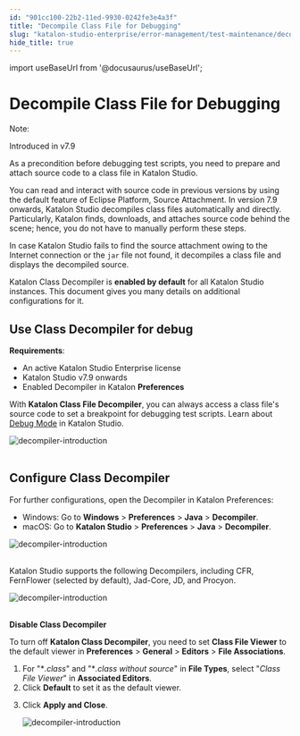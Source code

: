 ```yaml
---
id: "901cc100-22b2-11ed-9930-0242fe3e4a3f"
title: "Decompile Class File for Debugging"
slug: "katalon-studio-enterprise/error-management/test-maintenance/decompile-class-file-for-debugging"
hide_title: true
---
```

import useBaseUrl from '@docusaurus/useBaseUrl';

    

# <a id="id" class="anchor_top_offset"/><a id="ariaid-title1" class="anchor_top_offset"/>Decompile Class File for Debugging

    
      
<div xmlns="http://www.w3.org/1999/xhtml" className="note note note_note"><span className="note__title">Note:</span> 
  <p className="p">Introduced in v7.9</p>
</div>
      
<p xmlns="http://www.w3.org/1999/xhtml" className="p">As a precondition before debugging test scripts, you need to   prepare and attach source code to a class file in Katalon   Studio.</p> 
      
<p xmlns="http://www.w3.org/1999/xhtml" className="p">You can read and interact with source code in previous versions   by using the default feature of Eclipse Platform, Source   Attachment. In version 7.9 onwards, Katalon Studio decompiles class   files automatically and directly. Particularly, Katalon finds,   downloads, and attaches source code behind the scene; hence, you do   not have to manually perform these steps.</p> 
      
<p xmlns="http://www.w3.org/1999/xhtml" className="p">In case Katalon Studio fails to find the source attachment owing   to the Internet connection or the <code className="ph codeph">jar</code> file not found,   it decompiles a class file and displays the decompiled source.</p> 
      
<p xmlns="http://www.w3.org/1999/xhtml" className="p">Katalon Class Decompiler is <strong className="ph b">enabled by default</strong>   for all Katalon Studio instances. This document gives you many   details on additional configurations for it.</p> 
    
  
    

## <a id="id_1" class="anchor_top_offset"/>Use Class Decompiler for debug

    
      
<p xmlns="http://www.w3.org/1999/xhtml" className="p">   <strong className="ph b">Requirements</strong>:</p> 
      
<ul xmlns="http://www.w3.org/1999/xhtml" className="ul">   <li className="li">An active Katalon Studio Enterprise license</li>   <li className="li">Katalon Studio v7.9 onwards</li>   <li className="li">Enabled Decompiler in Katalon <strong className="ph b">Preferences</strong>   </li> </ul> 
      
<p xmlns="http://www.w3.org/1999/xhtml" className="p">With <strong className="ph b">Katalon Class File Decompiler</strong>, you can   always access a class file's source code to set a breakpoint for   debugging test scripts. Learn about <a className="xref" href="/docs/katalon-studio-enterprise/test-execution/execute-and-debug-a-test-case#id_8">Debug     Mode</a> in Katalon Studio.</p> 
      
<p xmlns="http://www.w3.org/1999/xhtml" className="p">   <img className="image" src={useBaseUrl("https://github.com/katalon-studio/docs-images/raw/master/katalon-studio/docs/execute-a-test-case-or-a-test-suite/decompiler-introduction.png")} alt="decompiler-introduction" /><br /><br /> </p> 
    
  
    

## <a id="id_2" class="anchor_top_offset"/>Configure Class Decompiler

    
      
<p xmlns="http://www.w3.org/1999/xhtml" className="p">For further configurations, open the Decompiler in Katalon   Preferences:</p> 
      
<ul xmlns="http://www.w3.org/1999/xhtml" className="ul">   <li className="li">Windows: Go to <strong className="ph b">Windows</strong> &gt;     <strong className="ph b">Preferences</strong> &gt; <strong className="ph b">Java</strong> &gt;     <strong className="ph b">Decompiler</strong>.</li>   <li className="li">macOS: Go to <strong className="ph b">Katalon Studio</strong> &gt;     <strong className="ph b">Preferences</strong> &gt; <strong className="ph b">Java</strong> &gt;     <strong className="ph b">Decompiler</strong>.</li> </ul> 
      
<p xmlns="http://www.w3.org/1999/xhtml" className="p">   <img className="image" src={useBaseUrl("https://github.com/katalon-studio/docs-images/raw/master/katalon-studio/docs/class-decompiler/decompiler.png")} alt="decompiler-introduction" /><br /><br /> </p> 
      
<p xmlns="http://www.w3.org/1999/xhtml" className="p">Katalon Studio supports the following Decompilers, including   CFR, FernFlower (selected by default), Jad-Core, JD, and   Procyon.</p> 
      
<p xmlns="http://www.w3.org/1999/xhtml" className="p">   <img className="image" src={useBaseUrl("https://github.com/katalon-studio/docs-images/raw/master/katalon-studio/docs/class-decompiler/decompilers.png")} alt="decompiler-introduction" /><br /><br /> </p> 
      
<p xmlns="http://www.w3.org/1999/xhtml" className="p">   <strong className="ph b">Disable Class Decompiler</strong> </p> 
      
<p xmlns="http://www.w3.org/1999/xhtml" className="p">To turn off <strong className="ph b">Katalon Class Decompiler</strong>, you need   to set <strong className="ph b">Class File Viewer</strong> to the default viewer in   <strong className="ph b">Preferences</strong> &gt; <strong className="ph b">General</strong> &gt;   <strong className="ph b">Editors</strong> &gt; <strong className="ph b">File     Associations</strong>.</p> 
      
<ol xmlns="http://www.w3.org/1999/xhtml" className="ol">   <li className="li">For "*<em className="ph i">.class</em>" and "*<em className="ph i">.class without source</em>" in     <strong className="ph b">File Types</strong>, select "<em className="ph i">Class File Viewer</em>" in     <strong className="ph b">Associated Editors</strong>.</li>   <li className="li">Click <strong className="ph b">Default</strong> to set it as the default     viewer.</li>   <li className="li">     <p className="p">Click <strong className="ph b">Apply and Close</strong>.</p>     <p className="p">       <img className="image" src={useBaseUrl("https://github.com/katalon-studio/docs-images/raw/master/katalon-studio/docs/class-decompiler/switch.png")} alt="decompiler-introduction" /><br /><br />     </p>   </li> </ol> 
    
  
